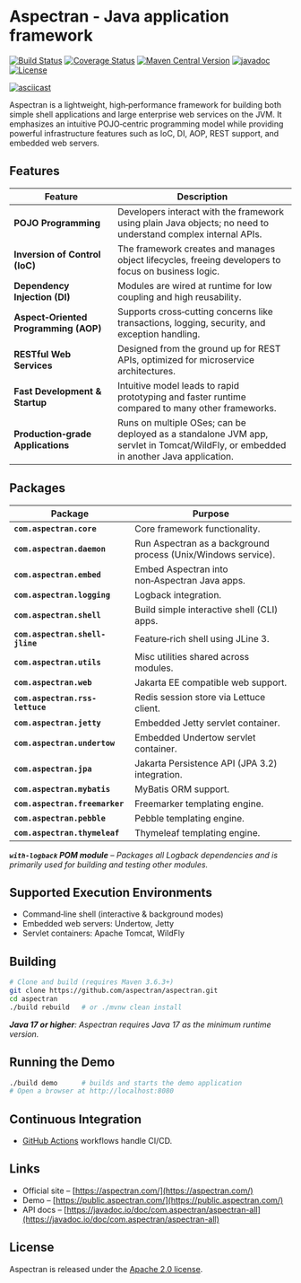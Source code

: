 # Aspectran - Java application framework

[![Build Status](https://github.com/aspectran/aspectran/workflows/Java%20CI/badge.svg)](https://github.com/aspectran/aspectran/actions?query=workflow%3A%22Java+CI%22)
[![Coverage Status](https://coveralls.io/repos/github/aspectran/aspectran/badge.svg?branch=master)](https://coveralls.io/github/aspectran/aspectran?branch=master)
[![Maven Central Version](https://img.shields.io/maven-central/v/com.aspectran/aspectran-project)](https://central.sonatype.com/artifact/com.aspectran/aspectran-project)
[![javadoc](https://javadoc.io/badge2/com.aspectran/aspectran-all/javadoc.svg)](https://javadoc.io/doc/com.aspectran/aspectran-all)
[![License](https://img.shields.io/:license-apache-brightgreen.svg)](https://www.apache.org/licenses/LICENSE-2.0.html)

[![asciicast](https://asciinema.org/a/325210.png)](https://asciinema.org/a/325210)

Aspectran is a lightweight, high‑performance framework for building both simple shell applications and large enterprise web services on the JVM. It emphasizes an intuitive POJO‑centric programming model while providing powerful infrastructure features such as IoC, DI, AOP, REST support, and embedded web servers.

## Features

| Feature | Description |
| --- | --- |
| **POJO Programming** | Developers interact with the framework using plain Java objects; no need to understand complex internal APIs. |
| **Inversion of Control (IoC)** | The framework creates and manages object lifecycles, freeing developers to focus on business logic. |
| **Dependency Injection (DI)** | Modules are wired at runtime for low coupling and high reusability. |
| **Aspect‑Oriented Programming (AOP)** | Supports cross‑cutting concerns like transactions, logging, security, and exception handling. |
| **RESTful Web Services** | Designed from the ground up for REST APIs, optimized for microservice architectures. |
| **Fast Development & Startup** | Intuitive model leads to rapid prototyping and faster runtime compared to many other frameworks. |
| **Production‑grade Applications** | Runs on multiple OSes; can be deployed as a standalone JVM app, servlet in Tomcat/WildFly, or embedded in another Java application. |

## Packages

| Package | Purpose |
| --- | --- |
| **`com.aspectran.core`** | Core framework functionality. |
| **`com.aspectran.daemon`** | Run Aspectran as a background process (Unix/Windows service). |
| **`com.aspectran.embed`** | Embed Aspectran into non‑Aspectran Java apps. |
| **`com.aspectran.logging`** | Logback integration. |
| **`com.aspectran.shell`** | Build simple interactive shell (CLI) apps. |
| **`com.aspectran.shell-jline`** | Feature‑rich shell using JLine 3. |
| **`com.aspectran.utils`** | Misc utilities shared across modules. |
| **`com.aspectran.web`** | Jakarta EE compatible web support. |
| **`com.aspectran.rss-lettuce`** | Redis session store via Lettuce client. |
| **`com.aspectran.jetty`** | Embedded Jetty servlet container. |
| **`com.aspectran.undertow`** | Embedded Undertow servlet container. |
| **`com.aspectran.jpa`** | Jakarta Persistence API (JPA 3.2) integration. |
| **`com.aspectran.mybatis`** | MyBatis ORM support. |
| **`com.aspectran.freemarker`** | Freemarker templating engine. |
| **`com.aspectran.pebble`** | Pebble templating engine. |
| **`com.aspectran.thymeleaf`** | Thymeleaf templating engine. |

_**`with-logback` POM module** – Packages all Logback dependencies and is primarily used for building and testing other modules._

## Supported Execution Environments

- Command‑line shell (interactive & background modes)
- Embedded web servers: Undertow, Jetty
- Servlet containers: Apache Tomcat, WildFly

## Building

```sh
# Clone and build (requires Maven 3.6.3+)
git clone https://github.com/aspectran/aspectran.git
cd aspectran
./build rebuild   # or ./mvnw clean install
```
_**Java 17 or higher**: Aspectran requires Java 17 as the minimum runtime version._

## Running the Demo
``` sh
./build demo      # builds and starts the demo application
# Open a browser at http://localhost:8080
```

## Continuous Integration

- [GitHub Actions](https://github.com/aspectran/aspectran/actions) workflows handle CI/CD.

## Links

- Official site – [https://aspectran.com/](https://aspectran.com/)
- Demo – [https://public.aspectran.com/](https://public.aspectran.com/)
- API docs – [https://javadoc.io/doc/com.aspectran/aspectran-all](https://javadoc.io/doc/com.aspectran/aspectran-all)

## License

Aspectran is released under the [Apache 2.0 license](http://www.apache.org/licenses/LICENSE-2.0).
